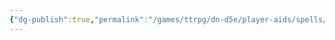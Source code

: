 ```yaml
---
{"dg-publish":true,"permalink":"/games/ttrpg/dn-d5e/player-aids/spells/level-2/eelskin/","tags":["TTRPG/DND/5e","Spell"],"noteIcon":""}
---
```


